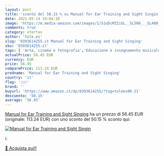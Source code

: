 ```yaml
---
layout: post
title: 'sconto del 50.15 % su Manual for Ear Training and Sight Singin  '
date: 2021-05-14 19:04:10
image: 'https://m.media-amazon.com/images/I/51oDcMZIiGL._SL500_._SL400_.jpg'
comments: true
category: ofertas
author: 'tole.es'
slug: '0393614255-it Manual for Ear Training and Sight Singing'
sku: '0393614255-it'
tags: [ 'Arte, cinema e fotografia','Educazione e insegnamento musicale','Esercizi musicali','Libri','Musica','Strumenti musicali','Teoria, composizione e performance','Voce e canto', ]
actualPrice: 56.45 EUR
currency: EUR
price: 56.45
comparePrice: 113.24 EUR
prodname: 'Manual for Ear Training and Sight Singing'
country: 'it'
flag: '🇮🇹'
brand: ''
buyurl: 'https://www.amazon.it/dp/0393614255/?tag=tolees00-21'
descuento: '50.15'
average: '56.45'
---
```


[Manual for Ear Training and Sight Singing](https://www.amazon.it/dp/0393614255/?tag=tolees00-21) ha un prezzo di 56.45 EUR (originale: 113.24 EUR) con uno sconto del 50.15 % sconto qui:

[![Manual for Ear Training and Sight Singin](https://m.media-amazon.com/images/I/51oDcMZIiGL._SL500_._SL400_.jpg)](https://www.amazon.it/dp/0393614255/?tag=tolees00-21)

ℹ️:


[🛒 Acquista qui!!](https://www.amazon.it/dp/0393614255/?tag=tolees00-21)
